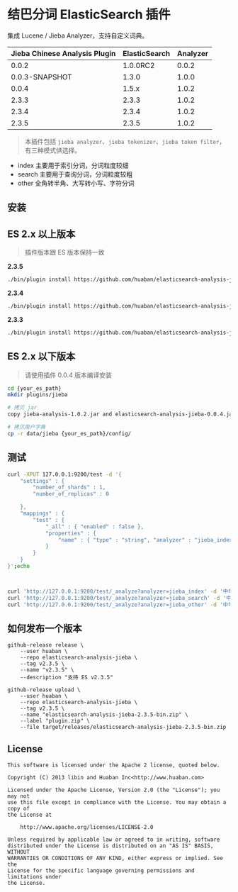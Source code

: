 结巴分词 ElasticSearch 插件
===========================

集成 Lucene / Jieba Analyzer，支持自定义词典。


| Jieba Chinese Analysis Plugin | ElasticSearch | Analyzer       |
|-------------------------------|---------------|----------------|
| 0.0.2                         | 1.0.0RC2      | 0.0.2          |
| 0.0.3-SNAPSHOT                | 1.3.0         | 1.0.0          |
| 0.0.4                         | 1.5.x         | 1.0.2          |
| 2.3.3                         | 2.3.3         | 1.0.2          |
| 2.3.4                         | 2.3.4         | 1.0.2          |
| 2.3.5                         | 2.3.5         | 1.0.2          |


> 本插件包括 `jieba analyzer`、`jieba tokenizer`、`jieba token filter`，有三种模式供选择。

-	index 主要用于索引分词，分词粒度较细
-	search 主要用于查询分词，分词粒度较粗
-	other 全角转半角、大写转小写、字符分词

安装
----

## ES 2.x 以上版本

> 插件版本跟 ES 版本保持一致

**2.3.5**
```sh
./bin/plugin install https://github.com/huaban/elasticsearch-analysis-jieba/releases/download/v2.3.5/elasticsearch-analysis-jieba-2.3.5-bin.zip
```

**2.3.4**
```sh
./bin/plugin install https://github.com/huaban/elasticsearch-analysis-jieba/releases/download/v2.3.4/elasticsearch-analysis-jieba-2.3.4-bin.zip
```

**2.3.3**
```sh
./bin/plugin install https://github.com/huaban/elasticsearch-analysis-jieba/releases/download/v2.3.3/elasticsearch-analysis-jieba-2.3.3-bin.zip
```

## ES 2.x 以下版本

> 请使用插件 0.0.4 版本编译安装

```sh
cd {your_es_path}
mkdir plugins/jieba

# 拷贝 jar
copy jieba-analysis-1.0.2.jar and elasticsearch-analysis-jieba-0.0.4.jar to plugins/jieba

# 拷贝用户字典
cp -r data/jieba {your_es_path}/config/
```

测试
----

```sh
curl -XPUT 127.0.0.1:9200/test -d '{
    "settings" : {
        "number_of_shards" : 1,
        "number_of_replicas" : 0

    },
    "mappings" : {
        "test" : {
            "_all" : { "enabled" : false },
            "properties" : {
                "name" : { "type" : "string", "analyzer" : "jieba_index", "search_analyzer" : "jieba_search" }
            }
        }
    }
}';echo



curl 'http://127.0.0.1:9200/test/_analyze?analyzer=jieba_index' -d '中华人民共和国';echo
curl 'http://127.0.0.1:9200/test/_analyze?analyzer=jieba_search' -d '中华人民共和国';echo
curl 'http://127.0.0.1:9200/test/_analyze?analyzer=jieba_other' -d '中华人民共和国 HelLo';echo
```

如何发布一个版本
------


```
github-release release \
    --user huaban \
    --repo elasticsearch-analysis-jieba \
    --tag v2.3.5 \
    --name "v2.3.5" \
    --description "支持 ES v2.3.5"

github-release upload \
    --user huaban \
    --repo elasticsearch-analysis-jieba \
    --tag v2.3.5 \
    --name "elasticsearch-analysis-jieba-2.3.5-bin.zip" \
    --label "plugin.zip" \
    --file target/releases/elasticsearch-analysis-jieba-2.3.5-bin.zip
```

License
-------

```
This software is licensed under the Apache 2 license, quoted below.

Copyright (C) 2013 libin and Huaban Inc<http://www.huaban.com>

Licensed under the Apache License, Version 2.0 (the "License"); you may not
use this file except in compliance with the License. You may obtain a copy of
the License at

    http://www.apache.org/licenses/LICENSE-2.0

Unless required by applicable law or agreed to in writing, software
distributed under the License is distributed on an "AS IS" BASIS, WITHOUT
WARRANTIES OR CONDITIONS OF ANY KIND, either express or implied. See the
License for the specific language governing permissions and limitations under
the License.
```
